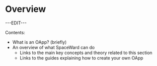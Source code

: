 ﻿---
sidebar_position: 1
---

# Overview

---EDIT---

Contents:

- What is an OApp? (briefly)
- An overview of what SpaceWard can do
	- Links to the main key concepts and theory related to this section
	- Links to the guides explaining how to create your own OApp